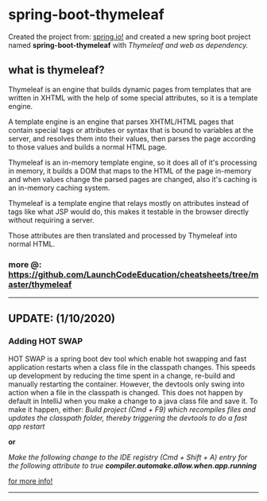 # spring-boot-thymeleaf
Created the project from: [spring.io!](https://start.spring.io/) and created a new spring boot project named **spring-boot-thymeleaf** with *Thymeleaf and web as dependency.*

## what is thymeleaf?
Thymeleaf is an engine that builds dynamic pages from templates that are written in XHTML with the help of some special attributes, so it is a template engine.

A template engine is an engine that parses XHTML/HTML pages that contain special tags or attributes or syntax that is bound to variables at the server, and resolves them into their values, then parses the page according to those values and builds a normal HTML page.

Thymeleaf is an in-memory template engine, so it does all of it's processing in memory, it builds a DOM that maps to the HTML of the page in-memory and when values change the parsed pages are changed, also it's caching is an in-memory caching system.

Thymeleaf is a template engine that relays mostly on attributes instead of tags like what JSP would do, this makes it testable in the browser directly without requiring a server.

Those attributes are then translated and processed by Thymeleaf into normal HTML.

### more @: https://github.com/LaunchCodeEducation/cheatsheets/tree/master/thymeleaf 
*****************************************************************************************************************************************************************************************
## UPDATE: (1/10/2020) 
### Adding HOT SWAP 
HOT SWAP is a spring boot dev tool which enable hot swapping and fast application restarts when a class file in the classpath changes. This speeds up development by reducing the time spent in a change, re-build and manually restarting the container. 
However, the devtools only swing into action when a file in the classpath is changed. This does not happen by default in IntelliJ when you make a change to a java class file and save it. To make it happen, either:
_Build project (Cmd + F9) which recompiles files and updates the classpath folder, thereby triggering the devtools to do a fast app restart_

__or__

_Make the following change to the IDE registry (Cmd + Shift + A) entry for the following attribute to true_
___compiler.automake.allow.when.app.running___

[for more info!](https://docs.spring.io/spring-boot/docs/2.0.x/reference/html/howto-hotswapping.html) 
*****************************************************************************************************************************************************************************************



